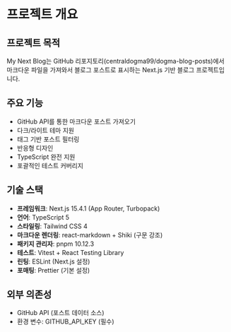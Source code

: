 # 프로젝트 개요

## 프로젝트 목적
My Next Blog는 GitHub 리포지토리(centraldogma99/dogma-blog-posts)에서 마크다운 파일을 가져와서 블로그 포스트로 표시하는 Next.js 기반 블로그 프로젝트입니다.

## 주요 기능
- GitHub API를 통한 마크다운 포스트 가져오기
- 다크/라이트 테마 지원
- 태그 기반 포스트 필터링
- 반응형 디자인
- TypeScript 완전 지원
- 포괄적인 테스트 커버리지

## 기술 스택
- **프레임워크**: Next.js 15.4.1 (App Router, Turbopack)
- **언어**: TypeScript 5
- **스타일링**: Tailwind CSS 4
- **마크다운 렌더링**: react-markdown + Shiki (구문 강조)
- **패키지 관리자**: pnpm 10.12.3
- **테스트**: Vitest + React Testing Library
- **린팅**: ESLint (Next.js 설정)
- **포매팅**: Prettier (기본 설정)

## 외부 의존성
- GitHub API (포스트 데이터 소스)
- 환경 변수: GITHUB_API_KEY (필수)